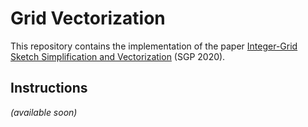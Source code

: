 # Grid Vectorization

This repository contains the implementation of the paper [Integer-Grid Sketch Simplification and Vectorization](https://repo-sam.inria.fr/d3/grid-vectorization/) (SGP 2020).

## Instructions

*(available soon)*